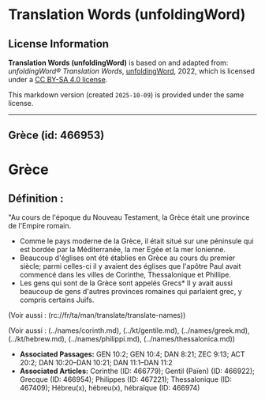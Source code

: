 # Translation Words (unfoldingWord)

## License Information

**Translation Words (unfoldingWord)** is based on and adapted from: _unfoldingWord® Translation Words_, [unfoldingWord](https://unfoldingword.org/utw), 2022, which is licensed under a [CC BY-SA 4.0 license](https://creativecommons.org/licenses/by-sa/4.0/legalcode.en).

This markdown version (created `2025-10-09`) is provided under the same license.



--------------------------------

## Grèce (id: 466953)

Grèce
=====

Définition :
------------

"Au cours de l'époque du Nouveau Testament, la Grèce était une province de l'Empire romain.

* Comme le pays moderne de la Grèce, il était situé sur une péninsule qui est bordée par la Méditerranée, la mer Egée et la mer Ionienne.
* Beaucoup d'églises ont été établies en Grèce au cours du premier siècle; parmi celles\-ci il y avaient des églises que l'apôtre Paul avait commencé dans les villes de Corinthe, Thessalonique et Phillipe.
* Les gens qui sont de la Grèce sont appelés Grecs\* Il y avait aussi beaucoup de gens d'autres provinces romaines qui parlaient grec, y compris certains Juifs.

(Voir aussi : (rc://fr/ta/man/translate/translate\-names))

(Voir aussi : (../names/corinth.md), (../kt/gentile.md), (../names/greek.md), (../kt/hebrew.md), (../names/philippi.md), (../names/thessalonica.md))

* **Associated Passages:** GEN 10:2; GEN 10:4; DAN 8:21; ZEC 9:13; ACT 20:2; DAN 10:20–DAN 10:21; DAN 11:1–DAN 11:2
* **Associated Articles:** Corinthe  (ID: 466779); Gentil (Païen) (ID: 466922); Grecque (ID: 466954); Philippes (ID: 467221); Thessalonique (ID: 467409); Hébreu(x), hébreu(x), hébraïque (ID: 466974)

